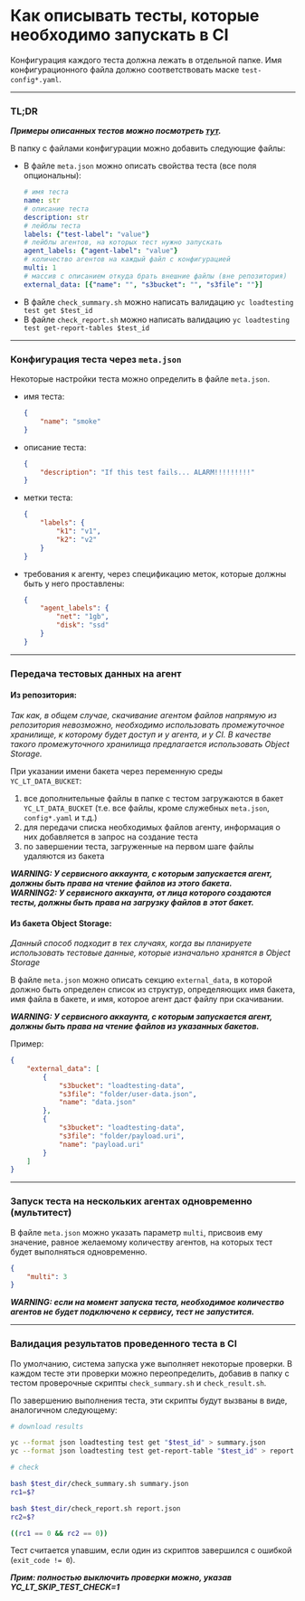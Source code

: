 # Как описывать тесты, которые необходимо запускать в CI

Конфигурация каждого теста должна лежать в отдельной папке. Имя конфигурационного файла должно соответствовать маске `test-config*.yaml`.

---

### TL;DR

_**Примеры описанных тестов можно посмотреть [тут](sample-tests/README.md).**_

В папку с файлами конфигурации можно добавить следующие файлы:
- В файле `meta.json` можно описать свойства теста (все поля опциональны):
    ```yaml
    # имя теста
    name: str
    # описание теста
    description: str
    # лейблы теста
    labels: {"test-label": "value"}
    # лейблы агентов, на которых тест нужно запускать
    agent_labels: {"agent-label": "value"}
    # количество агентов на каждый файл с конфигурацией
    multi: 1 
    # массив с описанием откуда брать внешние файлы (вне репозитория)
    external_data: [{"name": "", "s3bucket": "", "s3file": ""}]
    ```
- В файле `check_summary.sh` можно написать валидацию `yc loadtesting test get $test_id`
- В файле `check_report.sh` можно написать валидацию `yc loadtesting test get-report-tables $test_id`

---

### Конфигурация теста через `meta.json`

Некоторые настройки теста можно определить в файле `meta.json`.

- имя теста:

    ```json
    {
        "name": "smoke"
    }
    ```
- описание теста:

    ```json
    {
        "description": "If this test fails... ALARM!!!!!!!!!"
    }
    ```
- метки теста:
    ```json
    {
        "labels": {
            "k1": "v1",
            "k2": "v2"
        }
    }
    ```
- требования к агенту, через спецификацию меток, которые должны быть у него проставлены:
    ```json
    {
        "agent_labels": {
            "net": "1gb",
            "disk": "ssd"
        }
    }
    ```

---

### Передача тестовых данных на агент

#### Из репозитория:

_Так как, в общем случае, скачивание агентом файлов напрямую из репозитория невозможно, необходимо использовать промежуточное хранилище, к которому будет доступ и у агента, и у CI. В качестве такого промежуточного хранилища предлагается использовать Object Storage._

При указании имени бакета через переменную среды `YC_LT_DATA_BUCKET`:
1. все дополнительные файлы в папке с тестом загружаются в бакет `YC_LT_DATA_BUCKET` (т.е. все файлы, кроме служебных `meta.json`, `config*.yaml` и т.д.)
2. для передачи списка необходимых файлов агенту, информация о них добавляется в запрос на создание теста
3. по завершении теста, загруженные на первом шаге файлы удаляются из бакета

_**WARNING: У сервисного аккаунта, с которым запускается агент, должны быть права на чтение файлов из этого бакета.**_  
_**WARNING2: У сервисного аккаунта, от лица которого создаются тесты, должны быть права на загрузку файлов в этот бакет.**_

#### Из бакета Object Storage:

_Данный способ подходит в тех случаях, когда вы планируете использовать тестовые данные, которые изначально хранятся в Object Storage_

В файле `meta.json` можно описать секцию `external_data`, в которой должно быть определен список из структур, определяющих имя бакета, имя файла в бакете, и имя, которое агент даст файлу при скачивании.

_**WARNING: У сервисного аккаунта, с которым запускается агент, должны быть права на чтение файлов из указанных бакетов.**_

Пример:
```json
{
    "external_data": [
        {
            "s3bucket": "loadtesting-data",
            "s3file": "folder/user-data.json",
            "name": "data.json"
        },
        {
            "s3bucket": "loadtesting-data",
            "s3file": "folder/payload.uri",
            "name": "payload.uri"
        }
    ]
}
```

---

### Запуск теста на нескольких агентах одновременно (мультитест)

В файле `meta.json` можно указать параметр `multi`, присвоив ему значение, равное желаемому количеству агентов, на которых тест будет выполняться одновременно.

```json
{
    "multi": 3
}
```

_**WARNING: если на момент запуска теста, необходимое количество агентов не будет подключено к сервису, тест не запустится.**_

---

### Валидация результатов проведенного теста в CI

По умолчанию, система запуска уже выполняет некоторые проверки. В каждом тесте эти проверки можно переопределить, добавив в папку с тестом проверочные скрипты `check_summary.sh` и `check_result.sh`.

По завершению выполнения теста, эти скрипты будут вызваны в виде, аналогичном следующему:

```sh
# download results

yc --format json loadtesting test get "$test_id" > summary.json
yc --format json loadtesting test get-report-table "$test_id" > report.json

# check

bash $test_dir/check_summary.sh summary.json
rc1=$?

bash $test_dir/check_report.sh report.json
rc2=$?

((rc1 == 0 && rc2 == 0))
```

Тест считается упавшим, если один из скриптов завершился с ошибкой (`exit_code != 0`).

_**Прим: полностью выключить проверки можно, указав YC_LT_SKIP_TEST_CHECK=1**_
